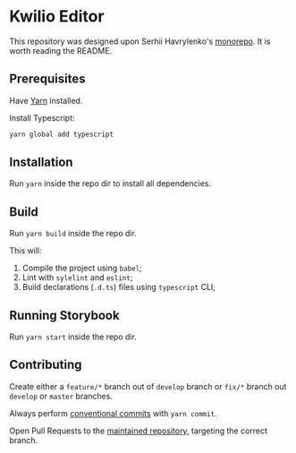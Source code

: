 # Kwilio Editor

This repository was designed upon Serhii Havrylenko's [monorepo](https://github.com/serhii-havrylenko/monorepo-babel-ts-lerna-starter). It is worth reading the README.

## Prerequisites

Have [Yarn](https://classic.yarnpkg.com/en/docs/install/) installed.

Install Typescript:
```sh
yarn global add typescript
```

## Installation

Run `yarn` inside the repo dir to install all dependencies.

## Build
Run `yarn build` inside the repo dir.

This will:

1. Compile the project using `babel`;
2. Lint with `sylelint` and `eslint`;
3. Build declarations (`.d.ts`) files using `typescript` CLI;

## Running Storybook

Run `yarn start` inside the repo dir.

## Contributing

Create either a `feature/*` branch out of `develop` branch or `fix/*` branch out `develop` or `master` branches.

Always perform [conventional commits](https://www.conventionalcommits.org/en/v1.0.0/) with `yarn commit`.

Open Pull Requests to the [maintained repository](https://github.com/kwilio/kwilio-editor), targeting the correct branch.